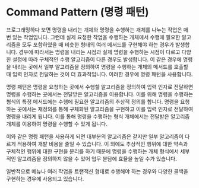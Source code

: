 # Command Pattern (명령 패턴)
프로그래밍하다 보면 명령을 내리는 개체와 명령을 수행하는 개체를 나누는 작업은 매 번 있는 작업입니다. 그런데 실제 요청한 작업을 수행하는 개체에서 수행에 필요한 알고리즘을 모두 포함하였을 때 비슷한 형태의 여러 메서드를 구현해야 하는 경우가 발생합니다. 경우에 따라서는 명령을 내리는 시점과 실제 명령을 수행하는 시점이 다르고 다양한 설정에 따라 구체적인 수행 알고리즘이 다른 경우도 발생합니다. 이 같은 경우에 명령을 내리는 곳에서 일부 알고리즘을 정의하여 명령을 수행하는 개체의 메서드를 호출할 때 입력 인자로 전달하는 것이 더 효과적입니다. 이러한 경우에 명령 패턴을 사용합니다.
 
 명령 패턴은 명령을 요청하는 곳에서 수행할 알고리즘을 정의하여 입력 인자로 전달하면 명령을 수행하는 곳에서는 전달받은 알고리즘을 이용합니다. 이를 위해 명령을 수행하는 형식의 특정 메서드에는 수행에 필요한 알고리즘의 추상적 정의를 합니다. 명령을 요청하는 곳에서는 재정의를 통해 구체화된 알고리즘을 구현하고 이를 입력 인자로 전달하여 명령을 내리게 됩니다. 이를 통해 명령을 수행하는 형식 개체에서는 전달받은 알고리즘 개체를 이용하여 명령을 수행할 수 있게 됩니다.
  
  이와 같은 명령 패턴을 사용하게 되면 대부분의 알고리즘은 같지만 일부 알고리즘이 다르게 적용하여 개발 비용을 줄일 수 있습니다. 이 외에도 추상적인 행위에 대한 약속과 구체적인 행위에 대한 구현을 분리를 하기 때문에 명령을 수행하는 개체 형식에서 세부적인 알고리즘을 정의하지 않을 수 있어 업무 분담에 효율을 높일 수가 있습니다.
   
   일반적으로 메뉴나 여러 작업을 트랜잭션 형태로 수행해야 하는 경우와 다양한 콜백을 구현하는 경우에 사용되고 있습니다.

